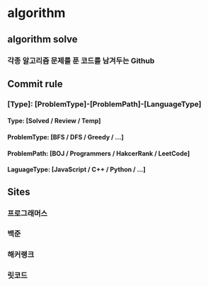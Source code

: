 # algorithm

## algorithm solve
### 각종 알고리즘 문제를 푼 코드를 남겨두는 Github

## Commit rule
### [Type]: [ProblemType]-[ProblemPath]-[LanguageType]
#### Type: [Solved / Review / Temp]
#### ProblemType: [BFS / DFS / Greedy / ...]
#### ProblemPath: [BOJ / Programmers / HakcerRank / LeetCode]
#### LaguageType: [JavaScript / C++ / Python / ...]

## Sites
### 프로그래머스
### 백준
### 해커랭크
### 릿코드
